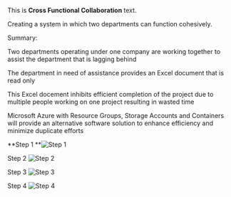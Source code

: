 <p>This is <strong>Cross Functional Collaboration</strong> text.</p>

Creating a system in which two departments can function cohesively.

Summary:

  Two departments operating under one company are working together to assist the department that is lagging behind
  
  The department in need of assistance provides an Excel document that is read only
  
  This Excel docement inhibits efficient completion of the project due to multiple people working on one project resulting in wasted time
  
  Microsoft Azure with Resource Groups, Storage Accounts and Containers will provide an alternative software solution to enhance efficiency and minimize duplicate efforts

**Step 1
**![Step 1](https://github.com/jasminesguillory/crossfunctionalcollaboration/assets/144185629/24c3f187-d43b-44e8-835b-60408fe3f245)

Step 2
![Step 2](https://github.com/jasminesguillory/crossfunctionalcollaboration/assets/144185629/80ab2604-0ee7-4d20-9cfd-9e2d21f775b2)

Step 3
![Step 3](https://github.com/jasminesguillory/crossfunctionalcollaboration/assets/144185629/af641e42-38dc-42aa-8268-d133851015ea)

Step 4
![Step 4](https://github.com/jasminesguillory/crossfunctionalcollaboration/assets/144185629/2948c71a-64d8-4661-b881-255c8d7006c6)


